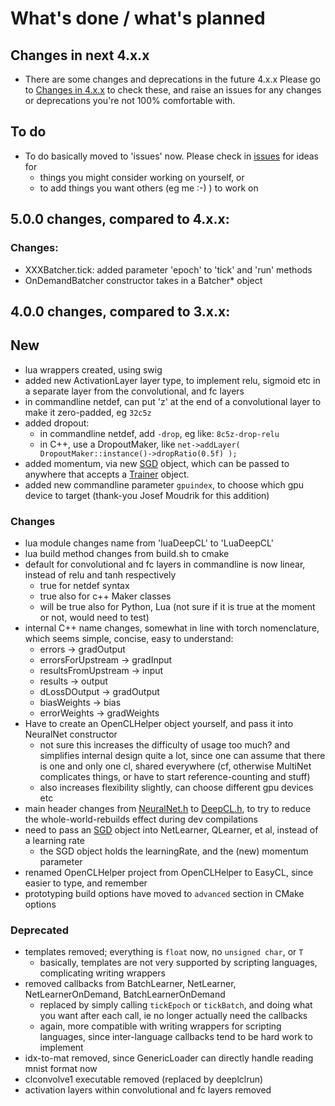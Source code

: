 # What's done / what's planned

## Changes in next 4.x.x

* There are some changes and deprecations in the future 4.x.x   Please go to [Changes in 4.x.x](https://github.com/hughperkins/DeepCL/blob/4.x.x/doc/Changes.md) to check these, and raise an issues for any changes or deprecations you're not 100% comfortable with.

## To do

* To do basically moved to 'issues' now.  Please check in [issues](https://github.com/hughperkins/DeepCL/issues) for ideas for
  * things you might consider working on yourself, or
  * to add things you want others (eg me :-) ) to work on

## 5.0.0 changes, compared to 4.x.x:

### Changes:

* XXXBatcher.tick: added parameter 'epoch' to 'tick' and 'run' methods
* OnDemandBatcher constructor takes in a Batcher* object

## 4.0.0 changes, compared to 3.x.x:

## New

* lua wrappers created, using swig
* added new ActivationLayer layer type, to implement relu, sigmoid etc in a separate layer from the convolutional,
and fc layers
* in commandline netdef, can put 'z' at the end of a convolutional layer to make it zero-padded, eg `32c5z`
* added dropout:
  * in commandline netdef, add `-drop`, eg like: `8c5z-drop-relu`
  * in C++, use a DropoutMaker, like `net->addLayer( DropoutMaker::instance()->dropRatio(0.5f) );`
* added momentum, via new [SGD](src/SGD.h) object, which can be passed to anywhere that accepts a [Trainer](src/Trainer.h) object.
* added new commandline parameter `gpuindex`, to choose which gpu device to target (thank-you Josef Moudrik for this addition)

### Changes

* lua module changes name from 'luaDeepCL' to 'LuaDeepCL'
* lua build method changes from build.sh to cmake
* default for convolutional and fc layers in commandline is now linear, instead of relu and tanh respectively
  * true for netdef syntax
  * true also for c++ Maker classes
  * will be true also for Python, Lua (not sure if it is true at the moment or not, would need to test)
* internal C++ name changes, somewhat in line with torch nomenclature, which seems simple, concise, easy to understand:
  * errors -> gradOutput
  * errorsForUpstream -> gradInput
  * resultsFromUpstream -> input
  * results -> output
  * dLossDOutput -> gradOutput
  * biasWeights -> bias
  * errorWeights -> gradWeights
* Have to create an OpenCLHelper object yourself, and pass it into NeuralNet constructor
  * not sure this increases the difficulty of usage too much?  and simplifies internal design quite a lot, since
one can assume that there is one and only one cl, shared everywhere (cf, otherwise MultiNet complicates things, or have to start reference-counting and stuff)
  * also increases flexibility slightly, can choose different gpu devices etc
* main header changes from [NeuralNet.h](NeuralNet.h) to [DeepCL.h](DeepCL.h), to try to reduce the whole-world-rebuilds effect during dev compilations
* need to pass an [SGD](src/SGD.h) object into NetLearner, QLearner, et al, instead of a learning rate
  * the SGD object holds the learningRate, and the (new) momentum parameter
* renamed OpenCLHelper project from OpenCLHelper to EasyCL, since easier to type, and remember
* prototyping build options have moved to `advanced` section in CMake options

### Deprecated

* templates removed; everything is `float` now, no `unsigned char`, or `T`
  * basically, templates are not very
    supported by scripting languages, complicating writing wrappers
* removed callbacks from BatchLearner, NetLearner, NetLearnerOnDemand, BatchLearnerOnDemand
  * replaced by simply calling `tickEpoch` or `tickBatch`, and doing what you want after each call, ie no longer actually need the callbacks
  * again, more compatible with writing wrappers for scripting languages, since inter-language callbacks tend to be hard work to implement
* idx-to-mat removed, since GenericLoader can directly handle reading mnist format now
* clconvolve1 executable removed (replaced by deeplclrun)
* activation layers within convolutional and fc layers removed


